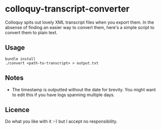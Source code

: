 # colloquy-transcript-converter

Colloquy spits out lovely XML transcript files when you export them. In the absense of finding an easier way to convert them, here's a simple script to convert them to plain text.

## Usage

    bundle install
    ./convert <path-to-transcript> > output.txt

## Notes

* The timestamp is outputted without the date for brevity. You might want to edit this if you have logs spanning multiple days.

## Licence

Do what you like with it :-) but I accept no responsibility.
